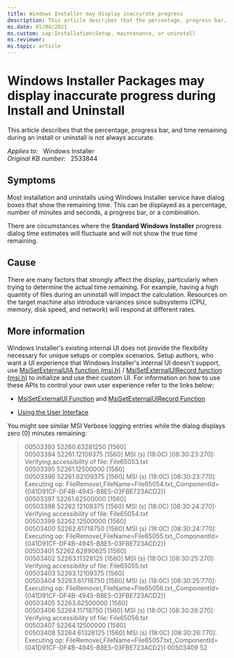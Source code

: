 ```yaml
---
title: Windows Installer may display inaccurate progress
description: This article describes that the percentage, progress bar, and time remaining during an install or uninstall is not always accurate.
ms.date: 01/04/2021
ms.custom: sap:Installation\Setup, maintenance, or uninstall
ms.reviewer: 
ms.topic: article
---
```

# Windows Installer Packages may display inaccurate progress during Install and Uninstall

This article describes that the percentage, progress bar, and time remaining during an install or uninstall is not always accurate.

_Applies to:_ &nbsp; Windows Installer  
_Original KB number:_ &nbsp; 2533844

## Symptoms

Most installation and uninstalls using Windows Installer service have dialog boxes that show the remaining time. This can be displayed as a percentage, number of minutes and seconds, a progress bar, or a combination.

There are circumstances where the **Standard Windows Installer** progress dialog time estimates will fluctuate and will not show the true time remaining.

## Cause

There are many factors that strongly affect the display, particularly when trying to determine the actual time remaining. For example, having a high quantity of files during an uninstall will impact the calculation. Resources on the target machine also introduce variances since subsystems (CPU, memory, disk speed, and network) will respond at different rates.

## More information

Windows Installer's existing internal UI does not provide the flexibility necessary for unique setups or complex scenarios. Setup authors, who want a UI experience that Windows Installer's internal UI doesn't support, use [MsiSetExternalUIA function (msi.h)](/windows/win32/api/msi/nf-msi-msisetexternaluia) / [MsiSetExternalUIRecord function (msi.h)](/windows/win32/api/msi/nf-msi-msisetexternaluirecord) to initialize and use their custom UI. For information on how to use these APIs to control your own user experience refer to the links below:

- [MsiSetExternalUI Function](/windows/win32/api/msi/nf-msi-msisetexternaluia) and [MsiSetExternalUIRecord Function](/windows/win32/api/msi/nf-msi-msisetexternaluirecord)

- [Using the User Interface](/windows/win32/msi/using-the-user-interface)

You might see similar MSI Verbose logging entries while the dialog displays zero (0) minutes remaining:

> 00503393 52260.63281250 [1560]  
00503394 52261.12109375 [1560] MSI (s) (18:0C) [08:30:23:270]: Verifying accessibility of file: File65053.txt  
00503395 52261.12500000 [1560]  
00503396 52261.62109375 [1560] MSI (s) (18:0C) [08:30:23:770]: Executing op: FileRemove(,FileName=File65054.txt,,ComponentId={041D91CF-DF4B-4945-B8E5-03FBE723ACD2})  
00503397 52261.62500000 [1560]  
00503398 52262.12109375 [1560] MSI (s) (18:0C) [08:30:24:270]: Verifying accessibility of file: File65054.txt  
00503399 52262.12500000 [1560]  
00503400 52262.61718750 [1560] MSI (s) (18:0C) [08:30:24:770]: Executing op: FileRemove(,FileName=File65055.txt,,ComponentId={041D91CF-DF4B-4945-B8E5-03FBE723ACD2})  
00503401 52262.62890625 [1560]  
00503402 52263.11328125 [1560] MSI (s) (18:0C) [08:30:25:270]: Verifying accessibility of file: File65055.txt  
00503403 52263.12109375 [1560]  
00503404 52263.61718750 [1560] MSI (s) (18:0C) [08:30:25:770]: Executing op: FileRemove(,FileName=File65056.txt,,ComponentId={041D91CF-DF4B-4945-B8E5-03FBE723ACD2})  
00503405 52263.62500000 [1560]  
00503406 52264.11718750 [1560] MSI (s) (18:0C) [08:30:26:270]: Verifying accessibility of file: File65056.txt  
00503407 52264.12500000 [1560]  
00503408 52264.61328125 [1560] MSI (s) (18:0C) [08:30:26:770]: Executing op: FileRemove(,FileName=File65057.txt,,ComponentId={041D91CF-DF4B-4945-B8E5-03FBE723ACD2})
00503409 52
